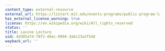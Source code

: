 ```yaml
---
content_type: external-resource
external_url: https://listart.mit.edu/events-programs/public-program-lavine-lecture
has_external_license_warning: true
license: https://en.wikipedia.org/wiki/All_rights_reserved
status: ''
title: Lavine Lecture
uid: 4d305af4-78f2-49ac-9994-3abc23a2f5dd
wayback_url: ''
---
```

